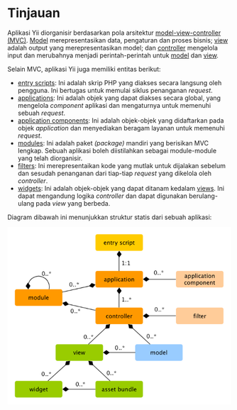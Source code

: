 Tinjauan
========

Aplikasi Yii diorganisir berdasarkan pola arsitektur [model-view-controller (MVC)](http://wikipedia.org/wiki/Model-view-controller).
[Model](structure-models.md) merepresentasikan data, pengaturan dan proses bisnis; [view](structure-views.md)
adalah output yang merepresentasikan model; dan [controller](structure-controllers.md) mengelola input dan merubahnya
menjadi perintah-perintah untuk [model](structure-models.md) dan [view](structure-views.md).

Selain MVC, aplikasi Yii juga memiliki entitas berikut:

* [entry scripts](structure-entry-scripts.md): Ini adalah skrip PHP yang diakses secara langsung oleh pengguna.
  Ini bertugas untuk memulai siklus penanganan _request_.
* [applications](structure-applications.md): Ini adalah objek yang dapat diakses secara global, yang mengelola _component_ aplikasi
  dan mengaturnya untuk memenuhi sebuah _request_.
* [application components](structure-application-components.md): Ini adalah objek-objek yang didaftarkan pada objek _application_ dan
  menyediakan beragam layanan untuk memenuhi _request_.
* [modules](structure-modules.md): Ini adalah paket _(package)_ mandiri yang berisikan MVC lengkap.
  Sebuah aplikasi boleh diistilahkan sebagai module-module yang telah diorganisir.
* [filters](structure-filters.md): Ini merepresentaikan kode yang mutlak untuk dijalakan sebelum dan sesudah
  penanganan dari tiap-tiap _request_ yang dikelola oleh _controller_.
* [widgets](structure-widgets.md): Ini adalah objek-objek yang dapat ditanam kedalam [views](structure-views.md). Ini
  dapat mengandung logika _controller_ dan dapat digunakan berulang-ulang pada _view_ yang berbeda.

Diagram dibawah ini menunjukkan struktur statis dari sebuah aplikasi:

![Struktur Statis Aplikasi](images/application-structure.png)
